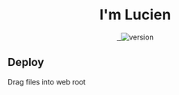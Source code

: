 <div align="center">
  <h1>I'm Lucien</h1>
</div>

<p align="center">
  <a href="https://github.com/LucienShui/PasteMe/tree/build">
    <img src="https://travis-ci.com/LucienShui/lucienshui.github.io.svg?branch=source" alt="">
  </a>
  <a href="./LICENSE">
    <img src="https://img.shields.io/eclipse-marketplace/l/notepad4e.svg" alt="">
  </a>
  <a>
    <img src="https://img.shields.io/badge/version-0.1.0-brightgreen.svg" alt="version">
  </a>
</p>

## Deploy

Drag files into web root
